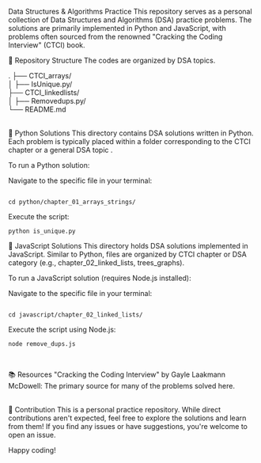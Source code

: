 Data Structures & Algorithms Practice
This repository serves as a personal collection of Data Structures and Algorithms (DSA) practice problems. The solutions are primarily implemented in Python and JavaScript, with problems often sourced from the renowned "Cracking the Coding Interview" (CTCI) book.
<br>

📂 Repository Structure
The codes are organized by DSA topics.
<br>

.
├── CTCI_arrays/<br>
│   ├── IsUnique.py/<br>
├── CTCI_linkedlists/<br>
│   ├── Removedups.py/<br>
└── README.md
<br>
<br>

🐍 Python Solutions
This directory contains DSA solutions written in Python. Each problem is typically placed within a folder corresponding to the CTCI chapter or a general DSA topic .

To run a Python solution:

Navigate to the specific file in your terminal:

```

cd python/chapter_01_arrays_strings/
```
Execute the script:

```
python is_unique.py
```
📜 JavaScript Solutions
This directory holds DSA solutions implemented in JavaScript. Similar to Python, files are organized by CTCI chapter or DSA category (e.g., chapter_02_linked_lists, trees_graphs).

To run a JavaScript solution (requires Node.js installed):

Navigate to the specific file in your terminal:
```

cd javascript/chapter_02_linked_lists/
```
Execute the script using Node.js:
```
node remove_dups.js
```
<br>

📚 Resources
"Cracking the Coding Interview" by Gayle Laakmann McDowell: The primary source for many of the problems solved here.
<br>
<br>

🤝 Contribution
This is a personal practice repository. While direct contributions aren't expected, feel free to explore the solutions and learn from them! If you find any issues or have suggestions, you're welcome to open an issue.
<br>

Happy coding!
